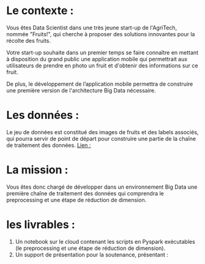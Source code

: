 # Le contexte :
Vous êtes Data Scientist dans une très jeune start-up de l'AgriTech, nommée  "Fruits!", qui cherche à proposer des solutions innovantes pour la récolte des fruits.

Votre start-up souhaite dans un premier temps se faire connaître en mettant à disposition du grand public une application mobile qui permettrait aux utilisateurs de prendre en photo un fruit et d'obtenir des informations sur ce fruit.

De plus, le développement de l’application mobile permettra de construire une première version de l'architecture Big Data nécessaire.

# Les données :
Le jeu de données est  constitué des images de fruits et des labels associés, qui pourra servir de point de départ pour construire une partie de la chaîne de traitement des données.
[Lien :](https://www.kaggle.com/moltean/fruits)

# La mission :
Vous êtes donc chargé de développer dans un environnement Big Data une première chaîne de traitement des données qui comprendra le preprocessing et une étape de réduction de dimension.

# les livrables :
1)  Un notebook sur le cloud contenant les scripts en Pyspark exécutables (le preprocessing et une étape de réduction de dimension).
2) Un support de présentation pour la soutenance, présentant :
